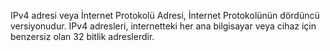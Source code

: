 
IPv4 adresi veya İnternet Protokolü Adresi, İnternet Protokolünün dördüncü versiyonudur. IPv4 adresleri, internetteki her ana bilgisayar veya cihaz için benzersiz olan 32 bitlik adreslerdir.
